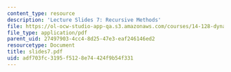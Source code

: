 ```yaml
---
content_type: resource
description: 'Lecture Slides 7: Recursive Methods'
file: https://ol-ocw-studio-app-qa.s3.amazonaws.com/courses/14-128-dynamic-optimization-economic-applications-recursive-methods-spring-2003/adf703fc3195f5128e74424f9b54f331_slides7.pdf
file_type: application/pdf
parent_uid: 27497903-4cc4-8d25-47e3-eaf246146ed2
resourcetype: Document
title: slides7.pdf
uid: adf703fc-3195-f512-8e74-424f9b54f331
---
```

